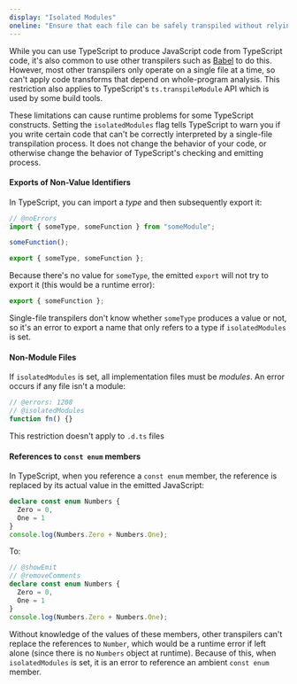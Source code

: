 ```yaml
---
display: "Isolated Modules"
oneline: "Ensure that each file can be safely transpiled without relying on other imports"
---
```


While you can use TypeScript to produce JavaScript code from TypeScript code, it's also common to use other transpilers such as [Babel](https://babeljs.io) to do this.
However, most other transpilers only operate on a single file at a time, so can't apply code transforms that depend on whole-program analysis.
This restriction also applies to TypeScript's `ts.transpileModule` API which is used by some build tools.

These limitations can cause runtime problems for some TypeScript constructs.
Setting the `isolatedModules` flag tells TypeScript to warn you if you write certain code that can't be correctly interpreted by a single-file transpilation process.
It does not change the behavior of your code, or otherwise change the behavior of TypeScript's checking and emitting process.

#### Exports of Non-Value Identifiers

In TypeScript, you can import a _type_ and then subsequently export it:

```ts twoslash
// @noErrors
import { someType, someFunction } from "someModule";

someFunction();

export { someType, someFunction };
```

Because there's no value for `someType`, the emitted `export` will not try to export it (this would be a runtime error):

```js
export { someFunction };
```

Single-file transpilers don't know whether `someType` produces a value or not, so it's an error to export a name that only refers to a type if `isolatedModules` is set.

#### Non-Module Files

If `isolatedModules` is set, all implementation files must be _modules_.
An error occurs if any file isn't a module:

```ts twoslash
// @errors: 1208
// @isolatedModules
function fn() {}
```

This restriction doesn't apply to `.d.ts` files

#### References to `const enum` members

In TypeScript, when you reference a `const enum` member, the reference is replaced by its actual value in the emitted JavaScript:

```ts
declare const enum Numbers {
  Zero = 0,
  One = 1
}
console.log(Numbers.Zero + Numbers.One);
```

To:

```ts twoslash
// @showEmit
// @removeComments
declare const enum Numbers {
  Zero = 0,
  One = 1
}
console.log(Numbers.Zero + Numbers.One);
```

Without knowledge of the values of these members, other transpilers can't replace the references to `Number`, which would be a runtime error if left alone (since there is no `Numbers` object at runtime).
Because of this, when `isolatedModules` is set, it is an error to reference an ambient `const enum` member.

